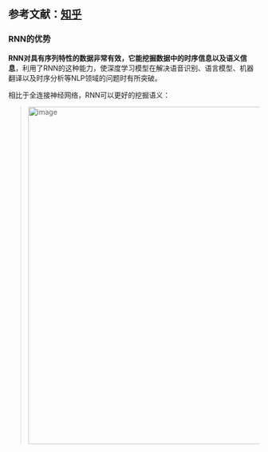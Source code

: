 ## 参考文献：[知乎](https://zhuanlan.zhihu.com/p/123211148)


### RNN的优势

**RNN对具有序列特性的数据非常有效，它能挖掘数据中的时序信息以及语义信息**，利用了RNN的这种能力，使深度学习模型在解决语音识别、语言模型、机器翻译以及时序分析等NLP领域的问题时有所突破。

相比于全连接神经网络，RNN可以更好的挖掘语义：

> <img width="676" alt="image" src="https://github.com/user-attachments/assets/5a00085c-ffd3-4ce2-a7e6-16a539f79f62">


